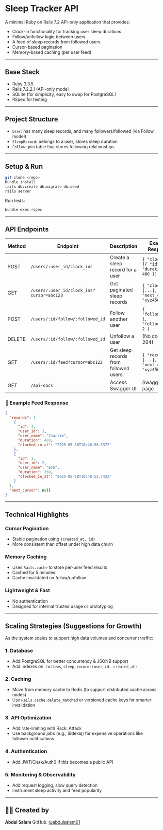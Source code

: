 # Sleep Tracker API

A minimal Ruby on Rails 7.2 API-only application that provides:

* Clock-in functionality for tracking user sleep durations
* Follow/unfollow logic between users
* A feed of sleep records from followed users
* Cursor-based pagination
* Memory-based caching (per user feed)

---

## Base Stack

* Ruby 3.3.5
* Rails 7.2.2.1 (API-only mode)
* SQLite (for simplicity, easy to swap for PostgreSQL)
* RSpec for testing

---

## Project Structure

* `User`: has many sleep records, and many followers/followed (via Follow model)
* `SleepRecord`: belongs to a user, stores sleep duration
* `Follow`: join table that stores following relationships

---

## Setup & Run

```bash
git clone <repo>
bundle install
rails db:create db:migrate db:seed
rails server
```

Run tests:

```bash
bundle exec rspec
```

---

## API Endpoints

| Method | Endpoint                                  | Description                           | Example Response                                  |
| ------ | ----------------------------------------- | ------------------------------------- | ------------------------------------------------- |
| POST   | `/users/:user_id/clock_ins`               | Create a sleep record for a user      | `{ "clock_ins": [{ "id": 1, "duration": 480 }] }` |
| GET    | `/users/:user_id/clock_ins?cursor=abc123` | Get paginated sleep records           | `{ "clock_ins": [...], "next_cursor": "xyz456" }` |
| POST   | `/users/:id/follow/:followed_id`          | Follow another user                   | `{ "follower_id": 1, "followed_id": 2 }`          |
| DELETE | `/users/:id/follow/:followed_id`          | Unfollow a user                       | (No content - 204)                                |
| GET    | `/users/:id/feed?cursor=abc123`           | Get sleep records from followed users | `{ "records": [...], "next_cursor": "xyz456" }`   |
| GET    | `/api-docs`                               | Access Swagger UI                     | Swagger UI page                                   |

### 📘 Example Feed Response

```json
{
  "records": [
    {
      "id": 4,
      "user_id": 3,
      "user_name": "Charlie",
      "duration": 480,
      "clocked_in_at": "2025-05-18T10:48:56.537Z"
    },
    {
      "id": 3,
      "user_id": 2,
      "user_name": "Bob",
      "duration": 360,
      "clocked_in_at": "2025-05-18T10:48:52.743Z"
    }
  ],
  "next_cursor": null
}
```

---

## Technical Highlights

### Cursor Pagination

* Stable pagination using `(created_at, id)`
* More consistent than offset under high data churn

### Memory Caching

* Uses `Rails.cache` to store per-user feed results
* Cached for 5 minutes
* Cache invalidated on follow/unfollow

### Lightweight & Fast

* No authentication
* Designed for internal trusted usage or prototyping

---

## Scaling Strategies (Suggestions for Growth)

As the system scales to support high data volumes and concurrent traffic:

### 1. **Database**

* Add PostgreSQL for better concurrency & JSONB support
* Add indexes on: `follows`, `sleep_records(user_id, created_at)`

### 2. **Caching**

* Move from memory cache to Redis (to support distributed cache across nodes)
* Use `Rails.cache.delete_matched` or versioned cache keys for smarter invalidation

### 3. **API Optimization**

* Add rate-limiting with Rack::Attack
* Use background jobs (e.g., Sidekiq) for expensive operations like follower notifications

### 4. **Authentication**

* Add JWT/Clerk/Auth0 if this becomes a public API

### 5. **Monitoring & Observability**

* Add request logging, slow query detection
* Instrument sleep activity and feed popularity

---

## 👨‍💻 Created by

**Abdul Salam**
GitHub: [@abdulsalam01](https://github.com/abdulsalam01)